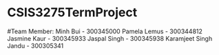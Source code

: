 # CSIS3275TermProject

#Team Member:
Minh Bui - 300345000
Pamela Lemus - 300344812
Jasmine Kaur - 300345933
Jaspal Singh - 300345938
Karamjeet Singh Jandu - 300305341
